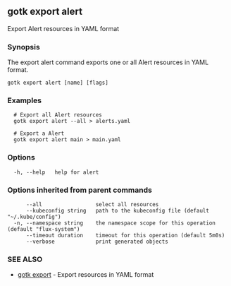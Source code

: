 ## gotk export alert

Export Alert resources in YAML format

### Synopsis

The export alert command exports one or all Alert resources in YAML format.

```
gotk export alert [name] [flags]
```

### Examples

```
  # Export all Alert resources
  gotk export alert --all > alerts.yaml

  # Export a Alert
  gotk export alert main > main.yaml

```

### Options

```
  -h, --help   help for alert
```

### Options inherited from parent commands

```
      --all                 select all resources
      --kubeconfig string   path to the kubeconfig file (default "~/.kube/config")
  -n, --namespace string    the namespace scope for this operation (default "flux-system")
      --timeout duration    timeout for this operation (default 5m0s)
      --verbose             print generated objects
```

### SEE ALSO

* [gotk export](gotk_export.md)	 - Export resources in YAML format

